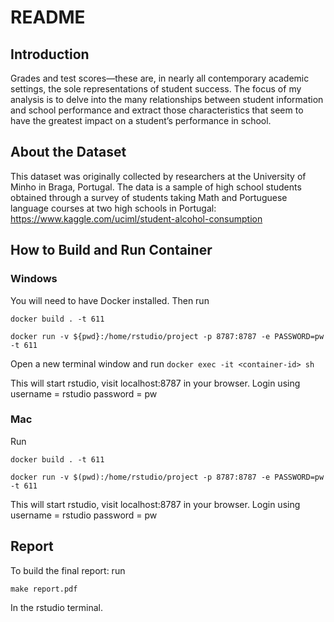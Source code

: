 # README 

## Introduction
Grades and test scores—these are, in nearly all contemporary academic settings, the sole representations of student success. The focus of my analysis is to delve into the many relationships between student information and school performance and extract those characteristics that seem to have the greatest impact on a student’s performance in school. 

## About the Dataset
This dataset was originally collected by researchers at the University of Minho in Braga, Portugal. The data is a sample of high school students obtained through a survey of students taking Math and Portuguese language courses at two high schools in Portugal: https://www.kaggle.com/uciml/student-alcohol-consumption

## How to Build and Run Container

### Windows 
You will need to have Docker installed. Then run 


`docker build . -t 611`


`docker run -v ${pwd}:/home/rstudio/project -p 8787:8787 -e PASSWORD=pw -t 611`


Open a new terminal window and run 
`docker exec -it <container-id> sh`


This will start rstudio, visit localhost:8787 in your browser. Login using username = rstudio password = pw

### Mac
Run


`docker build . -t 611`


`docker run -v $(pwd):/home/rstudio/project -p 8787:8787 -e PASSWORD=pw -t 611`


This will start rstudio, visit localhost:8787 in your browser. Login using username = rstudio password = pw

## Report
To build the final report: run

`make report.pdf`

In the rstudio terminal.
 
